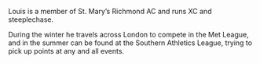 Louis is a member of St. Mary’s Richmond AC and runs XC and steeplechase.

During the winter he travels across London to compete in the Met League, and in the summer can be found at the Southern Athletics League, trying to pick up points at any and all events.
